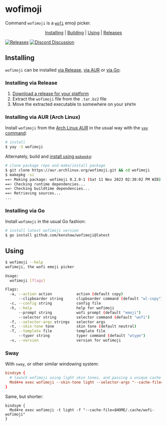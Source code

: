 # wofimoji

Command `wofimoji` is a [`wofi`][wofi] emoji picker.

<p align="center">
  <a href="#installing" title="Installing">Installing</a> |
  <a href="#building" title="Building">Building</a> |
  <a href="#using" title="Using">Using</a> |
  <a href="https://github.com/kenshaw/wofimoji/releases" title="Releases">Releases</a>
</p>

[![Releases][release-status]][Releases]
[![Discord Discussion][discord-status]][discord]

[releases]: https://github.com/kenshaw/wofimoji/releases "Releases"
[release-status]: https://img.shields.io/github/v/release/kenshaw/wofimoji?display_name=tag&sort=semver "Latest Release"
[discord]: https://discord.gg/WDWAgXwJqN "Discord Discussion"
[discord-status]: https://img.shields.io/discord/829150509658013727.svg?label=Discord&logo=Discord&colorB=7289da&style=flat-square "Discord Discussion"

## Installing

`wofimoji` can be installed [via Release][], [via AUR][] or [via Go][]:

[via Release]: #installing-via-release
[via AUR]: #installing-via-aur-arch-linux
[via Go]: #installing-via-go

### Installing via Release

1. [Download a release for your platform][releases]
2. Extract the `wofimoji` file from the `.tar.bz2` file
3. Move the extracted executable to somewhere on your `$PATH`

### Installing via AUR (Arch Linux)

Install `wofimoji` from the [Arch Linux AUR][aur] in the usual way with the [`yay`
command][yay]:

```sh
# install
$ yay -S wofimoji
```

Alternately, build and [install using `makepkg`][arch-makepkg]:

```sh
# clone package repo and make/install package
$ git clone https://aur.archlinux.org/wofimoji.git && cd wofimoji
$ makepkg -si
==> Making package: wofimoji 0.2.0-1 (Sat 11 Nov 2023 02:30:02 PM WIB)
==> Checking runtime dependencies...
==> Checking buildtime dependencies...
==> Retrieving sources...
...
```

### Installing via Go

Install `wofimoji` in the usual Go fashion:

```sh
# install latest wofimoji version
$ go install github.com/kenshaw/wofimoji@latest
```

## Using

```sh
$ wofimoji --help
wofimoji, the wofi emoji picker

Usage:
  wofimoji [flags]

Flags:
  -a, --action action           action (default copy)
      --clipboarder string      clipboarder command (default "wl-copy")
  -c, --config string           config file
  -h, --help                    help for wofimoji
      --prompt string           wofi prompt (default "emoji")
      --selector string         selector command (default "wofi")
  -f, --selector-args strings   selector args
  -t, --skin-tone tone          skin tone (default neutral)
  -T, --template file           template file
      --typer string            typer command (default "wtype")
  -v, --version                 version for wofimoji
```

### Sway

With `sway`, or other similar windowing system:

```conf
bindsym {
  # launch wofimoji using light skin tones, and passing a unique cache file to wofi
  Mod4+e exec wofimoji --skin-tone light --selector-args "--cache-file=$HOME/.cache/wofi-wofimoji"
}
```

Same, but shorter:

```
bindsym {
  Mod4+e exec wofimoji -t light -f "--cache-file=$HOME/.cache/wofi-wofimoji"
}
```

[wofi]: https://sr.ht/~scoopta/wofi/
[aur]: https://aur.archlinux.org/packages/wofimoji
[arch-makepkg]: https://wiki.archlinux.org/title/makepkg
[yay]: https://github.com/Jguer/yay
